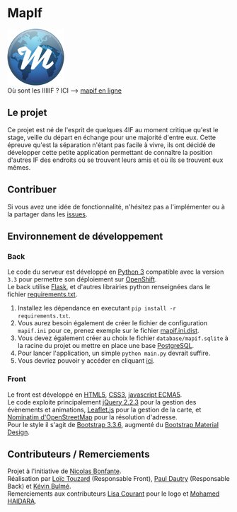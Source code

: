 # MapIf
![Mapif-logo](src/static/favicon.png "Mapif-logo")   
Où sont les IIIIIF ?  ICI --> [mapif en ligne](http://mapif-insa.rhcloud.com)  

## Le projet

Ce projet est né de l'esprit de quelques 4IF au moment critique qu'est le stage, veille du départ en échange pour une majorité d'entre eux. Cette épreuve qu'est la séparation n'étant pas facile à vivre, ils ont décidé de développer cette petite application permettant de connaître la position d'autres IF des endroits où se trouvent leurs amis et où ils se trouvent eux mêmes.  

## Contribuer

Si vous avez une idée de fonctionnalité, n'hésitez pas a l'implémenter ou à la partager dans les [issues](https://github.com/LoicTouzard/MapIf/issues).  

## Environnement de développement

### Back

Le code du serveur est développé en [Python 3](https://www.python.org/downloads/) compatible avec la version `3.3` pour permettre son déploiement sur [OpenShift](https://www.openshift.com).  
Le back utilise [Flask](http://flask.pocoo.org/), et d'autres librairies python renseignées dans le fichier [requirements.txt](requirements.txt).  

  1. Installez les dépendance en executant `pip install -r requirements.txt`.  
  2. Vous aurez besoin également de créer le fichier de configuration `mapif.ini` pour ce, prenez exemple sur le fichier [mapif.ini.dist](mapif.ini.dist).  
  3. Vous devez également créer au choix le fichier `database/mapif.sqlite` à la racine du projet ou mettre en place une base [PostgreSQL](https://www.postgresql.org).  
  4. Pour lancer l'application, un simple `python main.py` devrait suffire.  
  5. Vous devriez pouvoir y accéder en cliquant [ici](http://localhost:5000).

### Front

Le front est développé en [HTML5](http://www.w3schools.com/html/html5_intro.asp), [CSS3](http://www.w3schools.com/css/css3_intro.asp), [javascript ECMA5](https://developer.mozilla.org/fr/docs/Web/JavaScript/Language_Resources).  
Le code exploite principalement [jQuery 2.2.3](http://jquery.com/) pour la gestion des évènements et animations, [Leaflet.js](http://leafletjs.com/) pour la gestion de la carte, et [Nominatim d'OpenStreetMap](http://nominatim.openstreetmap.org/) pour la résolution d'adresse.  
Pour le style il s'agit de [Bootstrap 3.3.6](http://getbootstrap.com/), augmenté du [Bootstrap Material Design](http://fezvrasta.github.io/bootstrap-material-design/).  

## Contributeurs / Remerciements

Projet à l'initiative de [Nicolas Bonfante](https://github.com/niosega).  
Réalisation par [Loïc Touzard](https://github.com/LoicTouzard) (Responsable Front), [Paul Dautry](https://github.com/pdautry) (Responsable Back) et [Kévin Bulmé](https://github.com/KevinBulme).  
Remerciements aux contributeurs [Lisa Courant](https://github.com/lisacourant) pour le logo et [Mohamed HAIDARA](https://github.com/haidaraM/).  
